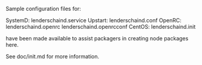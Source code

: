 Sample configuration files for:

SystemD: lenderschaind.service
Upstart: lenderschaind.conf
OpenRC:  lenderschaind.openrc
         lenderschaind.openrcconf
CentOS:  lenderschaind.init

have been made available to assist packagers in creating node packages here.

See doc/init.md for more information.
